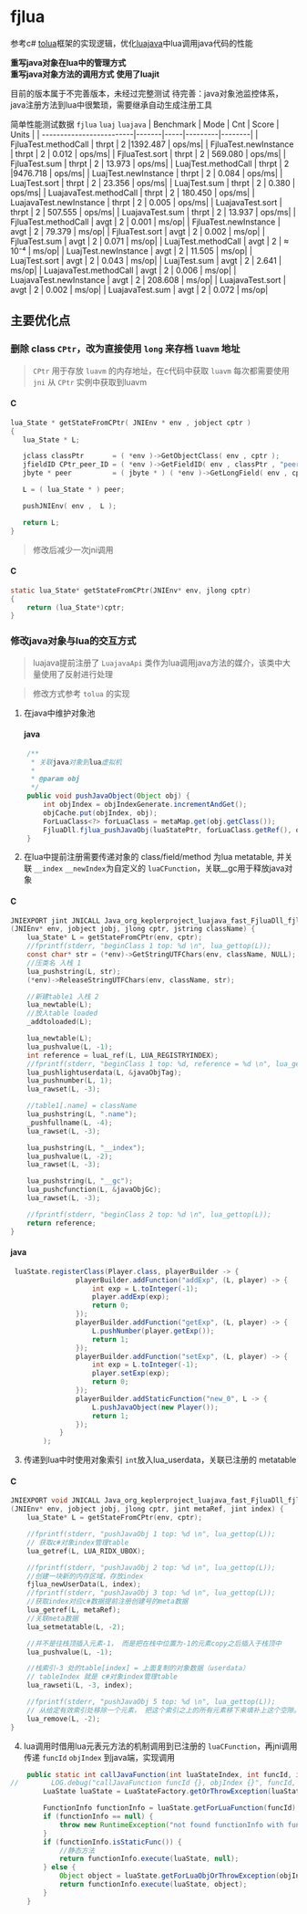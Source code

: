 # fjlua
参考c# [tolua](https://github.com/topameng/tolua )框架的实现逻辑，优化[luajava](https://github.com/jasonsantos/luajava)中lua调用java代码的性能  

**重写java对象在lua中的管理方式**   
**重写java对象方法的调用方式**
**使用了luajit**

目前的版本属于不完善版本，未经过完整测试
待完善：java对象池监控体系，java注册方法到lua中很繁琐，需要继承自动生成注册工具

简单性能测试数据 `fjlua` `luaj` `luajava`
| Benchmark                |  Mode | Cnt |  Score  |  Units |
| -------------------------|-------|-----|---------|--------|
| FjluaTest.methodCall     | thrpt |  2  |1392.487 |  ops/ms|
| FjluaTest.newInstance    | thrpt |  2  |   0.012 |  ops/ms|
| FjluaTest.sort           | thrpt |  2  | 569.080 |  ops/ms|
| FjluaTest.sum            | thrpt |  2  |  13.973 |  ops/ms|
| LuajTest.methodCall      | thrpt |  2  |9476.718 |  ops/ms|
| LuajTest.newInstance     | thrpt |  2  |   0.084 |  ops/ms|
| LuajTest.sort            | thrpt |  2  |  23.356 |  ops/ms|
| LuajTest.sum             | thrpt |  2  |   0.380 |  ops/ms|
| LuajavaTest.methodCall   | thrpt |  2  | 180.450 |  ops/ms|
| LuajavaTest.newInstance  | thrpt |  2  |   0.005 |  ops/ms|
| LuajavaTest.sort         | thrpt |  2  | 507.555 |  ops/ms|
| LuajavaTest.sum          | thrpt |  2  |  13.937 |  ops/ms|
| FjluaTest.methodCall     |  avgt |  2  |   0.001 |   ms/op|
| FjluaTest.newInstance    |  avgt |  2  |  79.379 |   ms/op|
| FjluaTest.sort           |  avgt |  2  |   0.002 |   ms/op|
| FjluaTest.sum            |  avgt |  2  |   0.071 |   ms/op|
| LuajTest.methodCall      |  avgt |  2  |  ≈ 10⁻⁴  |   ms/op|
| LuajTest.newInstance     |  avgt |  2  |  11.505 |   ms/op|
| LuajTest.sort            |  avgt |  2  |   0.043 |   ms/op|
| LuajTest.sum             |  avgt |  2  |   2.641 |   ms/op|
| LuajavaTest.methodCall   |  avgt |  2  |   0.006 |   ms/op|
| LuajavaTest.newInstance  |  avgt |  2  | 208.608 |   ms/op|
| LuajavaTest.sort         |  avgt |  2  |   0.002 |   ms/op|
| LuajavaTest.sum          |  avgt |  2  |   0.072 |   ms/op|

## 主要优化点  

### 删除 class `CPtr`，改为直接使用 `long` 来存档 `luavm` 地址
> `CPtr` 用于存放 `luavm` 的内存地址，在c代码中获取 `luavm` 每次都需要使用 `jni` 从 `CPtr` 实例中获取到luavm
#### C  
```C
lua_State * getStateFromCPtr( JNIEnv * env , jobject cptr )
{
   lua_State * L;

   jclass classPtr       = ( *env )->GetObjectClass( env , cptr );
   jfieldID CPtr_peer_ID = ( *env )->GetFieldID( env , classPtr , "peer" , "J" );
   jbyte * peer          = ( jbyte * ) ( *env )->GetLongField( env , cptr , CPtr_peer_ID );

   L = ( lua_State * ) peer;

   pushJNIEnv( env ,  L );

   return L;
}
```
> 修改后减少一次jni调用
#### C  
```C
static lua_State* getStateFromCPtr(JNIEnv* env, jlong cptr)
{
    return (lua_State*)cptr;
}
```

### 修改java对象与lua的交互方式
> luajava提前注册了 `LuajavaApi` 类作为lua调用java方法的媒介，该类中大量使用了反射进行处理  

> 修改方式参考 `tolua` 的实现  
1. 在java中维护对象池
   #### java  
```java
    /**
     * 关联java对象到lua虚拟机
     *
     * @param obj
     */
    public void pushJavaObject(Object obj) {
        int objIndex = objIndexGenerate.incrementAndGet();
        objCache.put(objIndex, obj);
        ForLuaClass<?> forLuaClass = metaMap.get(obj.getClass());
        FjluaDll.fjlua_pushJavaObj(luaStatePtr, forLuaClass.getRef(), objIndex);
    }
```
2. 在lua中提前注册需要传递对象的 class/field/method 为lua metatable, 并关联 `__index` `__newIndex`为自定义的 `luaCFunction`，关联__gc用于释放java对象
#### C  
```C
JNIEXPORT jint JNICALL Java_org_keplerproject_luajava_fast_FjluaDll_fjlua_1beginClass
(JNIEnv* env, jobject jobj, jlong cptr, jstring className) {
    lua_State* L = getStateFromCPtr(env, cptr);
    //fprintf(stderr, "beginClass 1 top: %d \n", lua_gettop(L));
    const char* str = (*env)->GetStringUTFChars(env, className, NULL);
    //压类名 入栈 1
    lua_pushstring(L, str);
    (*env)->ReleaseStringUTFChars(env, className, str);

    //新建table1 入栈 2
    lua_newtable(L);
    //放入table loaded
    _addtoloaded(L);

    lua_newtable(L);
    lua_pushvalue(L, -1);
    int reference = luaL_ref(L, LUA_REGISTRYINDEX);
    //fprintf(stderr, "beginClass 1 top: %d, reference = %d \n", lua_gettop(L), reference);
    lua_pushlightuserdata(L, &javaObjTag);
    lua_pushnumber(L, 1);
    lua_rawset(L, -3);

    //table1[.name] = className
    lua_pushstring(L, ".name");
    _pushfullname(L, -4);
    lua_rawset(L, -3);

    lua_pushstring(L, "__index");
    lua_pushvalue(L, -2);
    lua_rawset(L, -3);

    lua_pushstring(L, "__gc");
    lua_pushcfunction(L, &javaObjGc);
    lua_rawset(L, -3);

    //fprintf(stderr, "beginClass 2 top: %d \n", lua_gettop(L));
    return reference;
}
```
#### java  
```java
 luaState.registerClass(Player.class, playerBuilder -> {
                playerBuilder.addFunction("addExp", (L, player) -> {
                    int exp = L.toInteger(-1);
                    player.addExp(exp);
                    return 0;
                });
                playerBuilder.addFunction("getExp", (L, player) -> {
                    L.pushNumber(player.getExp());
                    return 1;
                });
                playerBuilder.addFunction("setExp", (L, player) -> {
                    int exp = L.toInteger(-1);
                    player.setExp(exp);
                    return 0;
                });
                playerBuilder.addStaticFunction("new_0", L -> {
                    L.pushJavaObject(new Player());
                    return 1;
                });
            }
        );
```
3. 传递到lua中时使用对象索引 `int`放入lua_userdata，关联已注册的 metatable
#### C
```C
JNIEXPORT void JNICALL Java_org_keplerproject_luajava_fast_FjluaDll_fjlua_1pushJavaObj
(JNIEnv* env, jobject jobj, jlong cptr, jint metaRef, jint index) {
    lua_State* L = getStateFromCPtr(env, cptr);

    //fprintf(stderr, "pushJavaObj 1 top: %d \n", lua_gettop(L));
    // 获取c#对象index管理table
    lua_getref(L, LUA_RIDX_UBOX);

    //fprintf(stderr, "pushJavaObj 2 top: %d \n", lua_gettop(L));
    //创建一块新的内存区域，存放index
    fjlua_newUserData(L, index);
    //fprintf(stderr, "pushJavaObj 3 top: %d \n", lua_gettop(L));
    //获取index对应c#数据提前注册创建号的meta数据
    lua_getref(L, metaRef);
    //关联meta数据
    lua_setmetatable(L, -2);

    //并不是往栈顶插入元素-1， 而是把在栈中位置为-1的元素copy之后插入于栈顶中
    lua_pushvalue(L, -1);

    //栈索引-3 处的table[index] = 上面复制的对象数据（userdata）
    // tableIndex 就是 c#对象index管理table
    lua_rawseti(L, -3, index);

    //fprintf(stderr, "pushJavaObj 5 top: %d \n", lua_gettop(L));
    // 从给定有效索引处移除一个元素， 把这个索引之上的所有元素移下来填补上这个空隙。
    lua_remove(L, -2);
}
```
4. lua调用时借用lua元表元方法的机制调用到已注册的 `luaCFunction`，再jni调用传递 `funcId` `objIndex` 到java端，实现调用
```java
    public static int callJavaFunction(int luaStateIndex, int funcId, int objIndex) throws LuaException {
//        LOG.debug("callJavaFunction funcId {}, objIndex {}", funcId, objIndex);
        LuaState luaState = LuaStateFactory.getOrThrowException(luaStateIndex);

        FunctionInfo functionInfo = luaState.getForLuaFunction(funcId);
        if (functionInfo == null) {
            throw new RuntimeException("not found functionInfo with funcId " + funcId);
        }
        if (functionInfo.isStaticFunc()) {
            //静态方法
            return functionInfo.execute(luaState, null);
        } else {
            Object object = luaState.getForLuaObjOrThrowException(objIndex);
            return functionInfo.execute(luaState, object);
        }
    }
```

